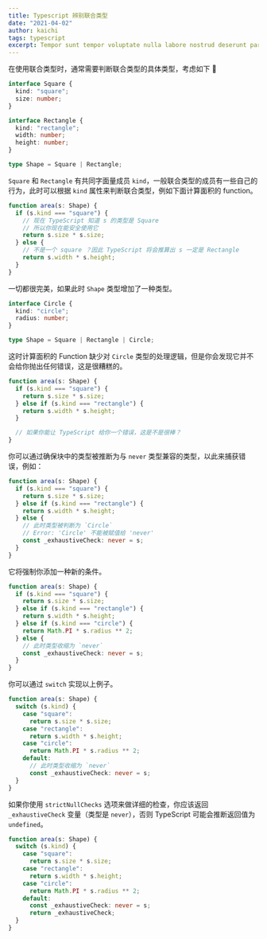 ```yaml
---
title: Typescript 辨别联合类型
date: "2021-04-02"
author: kaichi
tags: typescript
excerpt: Tempor sunt tempor voluptate nulla labore nostrud deserunt pariatur commodo elit laborum nisi aliquip.
---
```


在使用联合类型时，通常需要判断联合类型的具体类型，考虑如下 🌰

```ts
interface Square {
  kind: "square";
  size: number;
}

interface Rectangle {
  kind: "rectangle";
  width: number;
  height: number;
}

type Shape = Square | Rectangle;
```

`Square` 和 `Rectangle` 有共同字面量成员 `kind`，一般联合类型的成员有一些自己的行为，此时可以根据 `kind` 属性来判断联合类型，例如下面计算面积的 function。

```ts
function area(s: Shape) {
  if (s.kind === "square") {
    // 现在 TypeScript 知道 s 的类型是 Square
    // 所以你现在能安全使用它
    return s.size * s.size;
  } else {
    // 不是一个 square ？因此 TypeScript 将会推算出 s 一定是 Rectangle
    return s.width * s.height;
  }
}
```

一切都很完美，如果此时 `Shape` 类型增加了一种类型。

```ts
interface Circle {
  kind: "circle";
  radius: number;
}

type Shape = Square | Rectangle | Circle;
```

这时计算面积的 Function 缺少对 `Circle` 类型的处理逻辑，但是你会发现它并不会给你抛出任何错误，这是很糟糕的。

```ts
function area(s: Shape) {
  if (s.kind === "square") {
    return s.size * s.size;
  } else if (s.kind === "rectangle") {
    return s.width * s.height;
  }

  // 如果你能让 TypeScript 给你一个错误，这是不是很棒？
}
```

你可以通过确保块中的类型被推断为与 `never` 类型兼容的类型，以此来捕获错误，例如：

```ts
function area(s: Shape) {
  if (s.kind === "square") {
    return s.size * s.size;
  } else if (s.kind === "rectangle") {
    return s.width * s.height;
  } else {
    // 此时类型被判断为 `Circle`
    // Error: 'Circle' 不能被赋值给 'never'
    const _exhaustiveCheck: never = s;
  }
}
```

它将强制你添加一种新的条件。

```ts
function area(s: Shape) {
  if (s.kind === "square") {
    return s.size * s.size;
  } else if (s.kind === "rectangle") {
    return s.width * s.height;
  } else if (s.kind === "circle") {
    return Math.PI * s.radius ** 2;
  } else {
    // 此时类型收缩为 `never`
    const _exhaustiveCheck: never = s;
  }
}
```

你可以通过 `switch` 实现以上例子。

```ts
function area(s: Shape) {
  switch (s.kind) {
    case "square":
      return s.size * s.size;
    case "rectangle":
      return s.width * s.height;
    case "circle":
      return Math.PI * s.radius ** 2;
    default:
      // 此时类型收缩为 `never`
      const _exhaustiveCheck: never = s;
  }
}
```

如果你使用 `strictNullChecks` 选项来做详细的检查，你应该返回 `_exhaustiveCheck` 变量（类型是 `never`），否则 TypeScript 可能会推断返回值为 `undefined`。

```ts
function area(s: Shape) {
  switch (s.kind) {
    case "square":
      return s.size * s.size;
    case "rectangle":
      return s.width * s.height;
    case "circle":
      return Math.PI * s.radius ** 2;
    default:
      const _exhaustiveCheck: never = s;
      return _exhaustiveCheck;
  }
}
```
